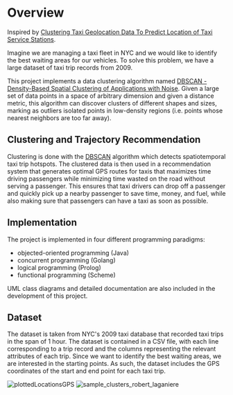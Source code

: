 # Overview
Inspired by [Clustering Taxi Geolocation Data To Predict Location of Taxi Service Stations](https://medium.com/analytics-vidhya/clustering-taxi-geolocation-data-to-predict-location-of-taxi-service-stations-answering-important-82535ed9bf57).

Imagine we are managing a taxi fleet in NYC and we would like to identify the best waiting areas for our vehicles. To solve this problem, we have a large dataset of taxi trip records from 2009.

This project implements a data clustering algorithm named [DBSCAN - Density-Based Spatial Clustering of Applications with Noise](https://en.wikipedia.org/wiki/DBSCAN). Given a large set of data points in a space
of arbitrary dimension and given a distance metric, this algorithm can discover clusters of different shapes and sizes, marking as outliers isolated points in low-density regions (i.e. points whose nearest neighbors are too far away).


## Clustering and Trajectory Recommendation
Clustering is done with the [DBSCAN](https://en.wikipedia.org/wiki/DBSCAN) algorithm which detects spatiotemporal taxi trip hotspots. The clustered data is then used in a recommendation system that generates optimal GPS routes for taxis that maximizes time driving passengers while minimizing time wasted on the road without serving a passenger. This ensures that taxi drivers can drop off a passenger and quickly pick up a nearby passenger to save time, money, and fuel, while also making sure that passengers can have a taxi as soon as possible.

## Implementation
The project is implemented in four different programming paradigms: 
  - objected-oriented programming (Java)
  - concurrent programming (Golang)
  - logical programming (Prolog)
  - functional programming (Scheme)

UML class diagrams and detailed documentation are also included in the development of this project.

## Dataset
The dataset is taken from NYC's 2009 taxi database that recorded taxi trips in the span of 1 hour. The dataset is contained in a CSV file, with each line corresponding to a trip record and the columns representing the relevant attributes of each trip. Since we want to identify the best waiting areas, we are interested in the starting points. As such, the dataset includes the GPS coordinates of the start and end point for each taxi trip.

![plottedLocationsGPS](https://user-images.githubusercontent.com/67518620/150623764-db94fc77-e238-46b7-abd5-0b0630aeabb8.png)
![sample_clusters_robert_laganiere](https://user-images.githubusercontent.com/67518620/151680248-c186dad7-6826-4ba7-980d-7c0ad32a0933.png)

